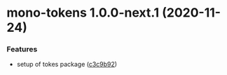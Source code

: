 # mono-tokens 1.0.0-next.1 (2020-11-24)


### Features

* setup of tokes package ([c3c9b92](https://github.com/richmccartney/mono-test/commit/c3c9b92e01be801df552cfc3da651375e22e7587))
